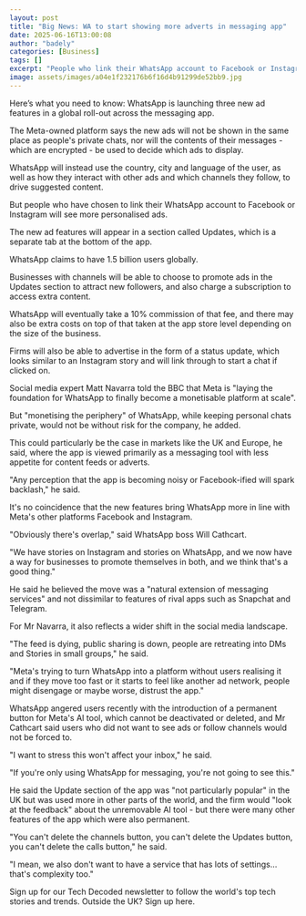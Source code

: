```yaml
---
layout: post
title: "Big News: WA to start showing more adverts in messaging app"
date: 2025-06-16T13:00:08
author: "badely"
categories: [Business]
tags: []
excerpt: "People who link their WhatsApp account to Facebook or Instagram will see personalised ads."
image: assets/images/a04e1f232176b6f16d4b91299de52bb9.jpg
---
```


Here’s what you need to know: WhatsApp is launching three new ad features in a global roll-out across the messaging app.

The Meta-owned platform says the new ads will not be shown in the same place as people's private chats, nor will the contents of their messages - which are encrypted - be used to decide which ads to display.

WhatsApp will instead use the country, city and language of the user, as well as how they interact with other ads and which channels they follow, to drive suggested content.

But people who have chosen to link their WhatsApp account to Facebook or Instagram will see more personalised ads.

The new ad features will appear in a section called Updates, which is a separate tab at the bottom of the app. 

WhatsApp claims to have 1.5 billion users globally.

Businesses with channels will be able to choose to promote ads in the Updates section to attract new followers, and also charge a subscription to access extra content.

WhatsApp will eventually take a 10% commission of that fee, and there may also be extra costs on top of that taken at the app store level depending on the size of the business.

Firms will also be able to advertise in the form of a status update, which looks similar to an Instagram story and will link through to start a chat if clicked on.

Social media expert Matt Navarra told the BBC that Meta is "laying the foundation for WhatsApp to finally become a monetisable platform at scale". 

But "monetising the periphery" of WhatsApp, while keeping personal chats private, would not be without risk for the company, he added.

This could particularly be the case in markets like the UK and Europe, he said, where the app is viewed primarily as a messaging tool with less appetite for content feeds or adverts.

"Any perception that the app is becoming noisy or Facebook-ified will spark backlash," he said.

It's no coincidence that the new features bring WhatsApp more in line with Meta's other platforms Facebook and Instagram.

"Obviously there's overlap," said WhatsApp boss Will Cathcart. 

"We have stories on Instagram and stories on WhatsApp, and we now have a way for businesses to promote themselves in both, and we think that's a good thing."

He said he believed the move was a "natural extension of messaging services" and not dissimilar to features of rival apps such as Snapchat and Telegram.

For Mr Navarra, it also reflects a wider shift in the social media landscape.

"The feed is dying, public sharing is down, people are retreating into DMs and Stories in small groups," he said.

"Meta's trying to turn WhatsApp into a platform without users realising it and if they move too fast or it starts to feel like another ad network, people might disengage or maybe worse, distrust the app."

WhatsApp angered users recently with the introduction of a permanent button for Meta's AI tool, which cannot be deactivated or deleted, and Mr Cathcart said users who did not want to see ads or follow channels would not be forced to.

"I want to stress this won't affect your inbox," he said. 

"If you're only using WhatsApp for messaging, you're not going to see this."

He said the Update section of the app was "not particularly popular" in the UK but was used more in other parts of the world, and the firm would "look at the feedback" about the unremovable AI tool - but there were many other features of the app which were also permanent.

"You can't delete the channels button, you can't delete the Updates button, you can't delete the calls button," he said. 

"I mean, we also don't want to have a service that has lots of settings… that's complexity too."

Sign up for our Tech Decoded newsletter to follow the world's top tech stories and trends. Outside the UK? Sign up here.

